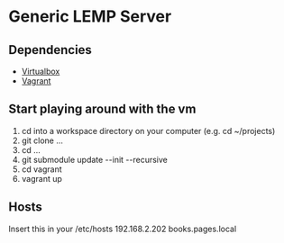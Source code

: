 # Generic LEMP Server

## Dependencies
* [Virtualbox ](https://www.virtualbox.org/)
* [Vagrant](https://www.vagrantup.com/)

## Start playing around with the vm
1. cd into a workspace directory on your computer (e.g. cd ~/projects)
2. git clone ...
3. cd ...
4. git submodule update --init --recursive
5. cd vagrant
6. vagrant up

## Hosts
Insert this in your /etc/hosts
192.168.2.202 books.pages.local  

